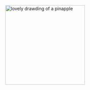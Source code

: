 <img src="https://upload.wikimedia.org/wikipedia/commons/thumb/7/7c/Pineapple_-_Heraldry.svg/507px-Pineapple_-_Heraldry.svg.png" alt="lovely drawding of a pinapple" width="250">
